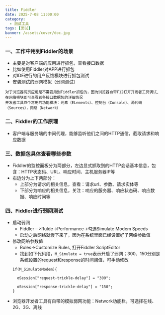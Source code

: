 ```yaml
---
title: Fiddler
date: 2025-7-08 11:00:00
category:
  - 测试工具
tags: [面试]
banner: /assets/cover/doc.jpg
---
```


### 一、工作中用到Fiddler的场景

- 主要是对客户端的应用进行抓包，查看接口数据
- 比如使用Fiddler对APP进行抓包
- 对IDE进行的用户反馈模块进行抓包测试
- 安装测试的弱网模拟（弱网测试）

`对于浏览器网页应用是不需要用到Fiddler抓包的，因为浏览器自带F12打开开发者工具调试,在网络模块即可查看到各接口数据包的详细情况`  
`开发者工具四个常用的功能模块：元素（ELements）、控制台（Console）、源代码（Sources），网络（Network）  `

### 二、Fiddler的工作原理
- 客户端与服务端的中间代理，能够监听他们之间的HTTP通信，截取请求和响应数据

### 三、数据包具体查看哪些参数
- Fiddler的监控面板分为两部分，左边显式抓取到的HTTP会话基本信息，包含：HTTP状态码、URL、响应时间、主机服务器IP等
- 右边分为上下两部分：
  - 上部分为请求的相关信息，查看：请求url、参数、请求实体等
  - 下部分为响应的相关信息，关注：响应的服务器、响应状态码、响应数据、响应时间等

### 四、Fiddler进行弱网测试
- 启动弱网
  - Fiddler－>Rulde->Performance->勾选Simulate Modem Speeds
  - 启动之后网络就慢下来了，因为在系统里面已经设置好了网络参数值
- 修改网络参数值
  - Rules->Customize Rules, 打开Fiddler ScriptEditor
  - 找到如下代码段，`M_Simulate = true`表示开启了弱网；300、150分别是系统设置的request和response的时间阈值，可手动修改
  ```
  if(M_SimulateModem){
  
    oSession["request-trickle-delay"] = "300";
    
    oSession["response-trickle-delay"] = "150";
  }
  ```
- 浏览器开发者工具有自带的模拟弱网功能：Network功能栏，可选择在线、2G、3G、离线
